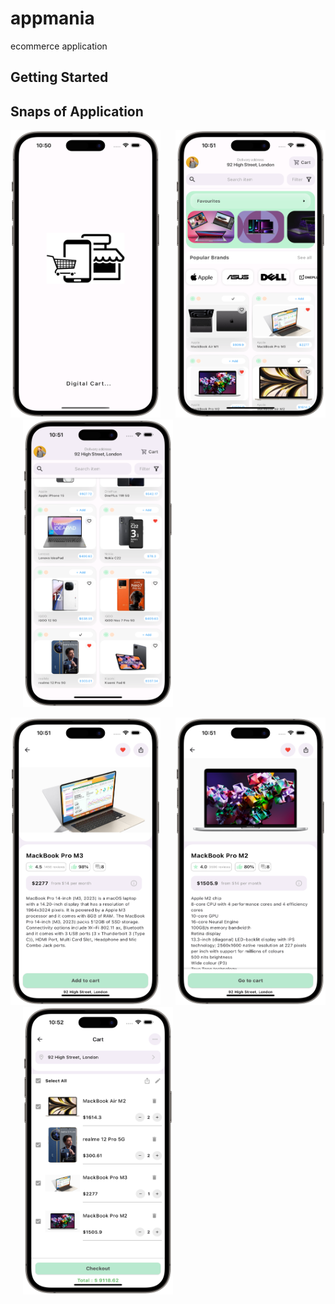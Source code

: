# appmania

ecommerce application

## Getting Started

## Snaps of Application

<img src = "https://github.com/Zimil-Patel/appmania/blob/master/Snaps/snp1.png" width = "240" height = "460"> &nbsp;&nbsp;&nbsp;&nbsp; <img src = "https://github.com/Zimil-Patel/appmania/blob/master/Snaps/snp2.png" width = "240" height = "460"> &nbsp;&nbsp;&nbsp;&nbsp; <img src = "https://github.com/Zimil-Patel/appmania/blob/master/Snaps/snp3.png" width = "240" height = "460">


<img src = "https://github.com/Zimil-Patel/appmania/blob/master/Snaps/snp4.png" width = "240" height = "460"> &nbsp;&nbsp;&nbsp;&nbsp; <img src = "https://github.com/Zimil-Patel/appmania/blob/master/Snaps/snp5.png" width = "240" height = "460"> &nbsp;&nbsp;&nbsp;&nbsp; <img src = "https://github.com/Zimil-Patel/appmania/blob/master/Snaps/snp6.png" width = "240" height = "460"> &nbsp;&nbsp;&nbsp;&nbsp;

